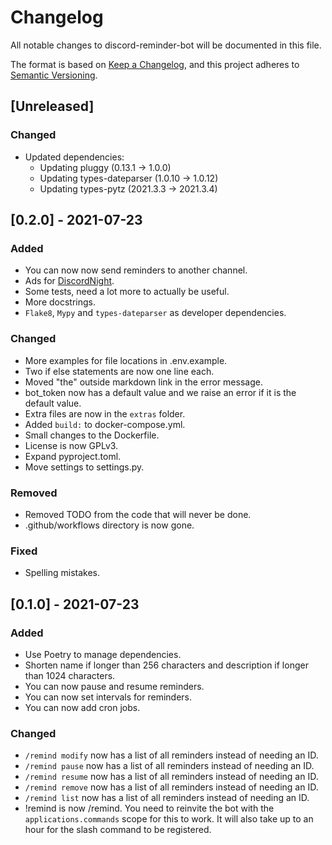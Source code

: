 # Changelog

All notable changes to discord-reminder-bot will be documented in this file.

The format is based on [Keep a Changelog](https://keepachangelog.com/en/1.0.0/),
and this project adheres to [Semantic Versioning](https://semver.org/spec/v2.0.0.html).

## [Unreleased]

### Changed

- Updated dependencies:
  - Updating pluggy (0.13.1 -> 1.0.0)
  - Updating types-dateparser (1.0.10 -> 1.0.12)
  - Updating types-pytz (2021.3.3 -> 2021.3.4)

## [0.2.0] - 2021-07-23

### Added

- You can now now send reminders to another channel.
- Ads for [DiscordNight](https://github.com/KillYoy/DiscordNight).
- Some tests, need a lot more to actually be useful.
- More docstrings.
- `Flake8`, `Mypy` and `types-dateparser` as developer dependencies.

### Changed

- More examples for file locations in .env.example.
- Two if else statements are now one line each.
- Moved "the" outside markdown link in the error message.
- bot_token now has a default value and we raise an error if it is the default value.
- Extra files are now in the `extras` folder.
- Added `build:` to docker-compose.yml.
- Small changes to the Dockerfile.
- License is now GPLv3.
- Expand pyproject.toml.
- Move settings to settings.py.

### Removed

- Removed TODO from the code that will never be done.
- .github/workflows directory is now gone.

### Fixed

- Spelling mistakes.

## [0.1.0] - 2021-07-23

### Added

- Use Poetry to manage dependencies.
- Shorten name if longer than 256 characters and description if longer than 1024 characters.
- You can now pause and resume reminders.
- You can now set intervals for reminders.
- You can now add cron jobs.

### Changed

- `/remind modify` now has a list of all reminders instead of needing an ID.
- `/remind pause` now has a list of all reminders instead of needing an ID.
- `/remind resume` now has a list of all reminders instead of needing an ID.
- `/remind remove` now has a list of all reminders instead of needing an ID.
- `/remind list` now has a list of all reminders instead of needing an ID.
- !remind is now /remind. You need to reinvite the bot with the `applications.commands` scope for this to work. It will also take up to an hour for the slash command to be registered.
